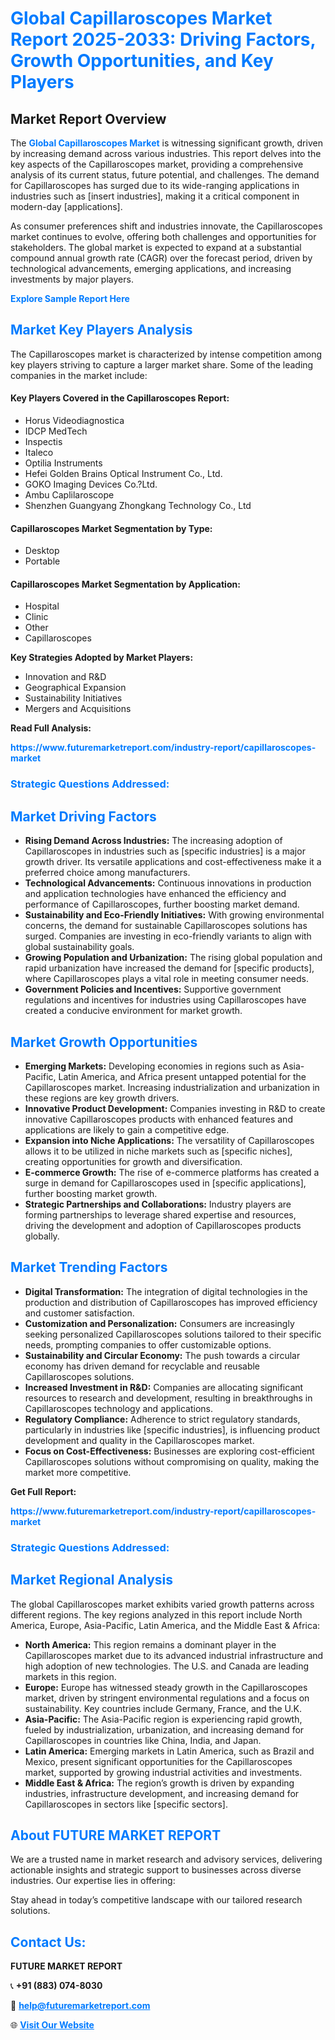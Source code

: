 <h1 style="color: #007BFF;">Global Capillaroscopes Market Report 2025-2033: Driving Factors, Growth Opportunities, and Key Players</h1>

<section id="overview">
<h2>Market Report Overview</h2>
<p>The <a href="https://www.futuremarketreport.com/industry-report/capillaroscopes-market" style="color: #007BFF; text-decoration: none;"><strong>Global Capillaroscopes Market</strong></a> is witnessing significant growth, driven by increasing demand across various industries. This report delves into the key aspects of the Capillaroscopes market, providing a comprehensive analysis of its current status, future potential, and challenges. The demand for Capillaroscopes has surged due to its wide-ranging applications in industries such as [insert industries], making it a critical component in modern-day [applications].</p>
<p>As consumer preferences shift and industries innovate, the Capillaroscopes market continues to evolve, offering both challenges and opportunities for stakeholders. The global market is expected to expand at a substantial compound annual growth rate (CAGR) over the forecast period, driven by technological advancements, emerging applications, and increasing investments by major players.</p>
</section>

<section id="overview">
<p><a href="https://www.futuremarketreport.com/request-sample/reportId=127527" style="color: #007BFF; text-decoration: none;"><strong>Explore Sample Report Here</strong></a></p>
</section>

<section id="key-players">
<h2 style="color: #007BFF;">Market Key Players Analysis</h2>
<p>The Capillaroscopes market is characterized by intense competition among key players striving to capture a larger market share. Some of the leading companies in the market include:</p>
<h4>Key Players Covered in the Capillaroscopes Report:</h4>
<ul><li>Horus Videodiagnostica</li><li>IDCP MedTech</li><li>Inspectis</li><li>Italeco</li><li>Optilia Instruments</li><li>Hefei Golden Brains Optical Instrument Co., Ltd.</li><li>GOKO Imaging Devices Co.?Ltd.</li><li>Ambu Caplilaroscope</li><li>Shenzhen Guangyang Zhongkang Technology Co., Ltd</li></ul>
<h4>Capillaroscopes Market Segmentation by Type:</h4>
<ul><li>Desktop</li><li>Portable</li></ul>

<h4>Capillaroscopes Market Segmentation by Application:</h4>
<ul><li>Hospital</li><li>Clinic</li><li>Other</li><li>Capillaroscopes</li></ul>
<p><strong>Key Strategies Adopted by Market Players:</strong></p>
<ul>
<li>Innovation and R&D</li>
<li>Geographical Expansion</li>
<li>Sustainability Initiatives</li>
<li>Mergers and Acquisitions</li>
</ul>
</section>

<section>
<p><strong>Read Full Analysis: </strong></p><a href="https://www.futuremarketreport.com/industry-report/capillaroscopes-market" style="color: #007BFF; text-decoration: none;"><strong>https://www.futuremarketreport.com/industry-report/capillaroscopes-market</strong></a>
<h3 style="color: #007BFF;">Strategic Questions Addressed:</h3>
</section>

<section id="driving-factors">
<h2 style="color: #007BFF;">Market Driving Factors</h2>
<ul>
<li><strong>Rising Demand Across Industries:</strong> The increasing adoption of Capillaroscopes in industries such as [specific industries] is a major growth driver. Its versatile applications and cost-effectiveness make it a preferred choice among manufacturers.</li>
<li><strong>Technological Advancements:</strong> Continuous innovations in production and application technologies have enhanced the efficiency and performance of Capillaroscopes, further boosting market demand.</li>
<li><strong>Sustainability and Eco-Friendly Initiatives:</strong> With growing environmental concerns, the demand for sustainable Capillaroscopes solutions has surged. Companies are investing in eco-friendly variants to align with global sustainability goals.</li>
<li><strong>Growing Population and Urbanization:</strong> The rising global population and rapid urbanization have increased the demand for [specific products], where Capillaroscopes plays a vital role in meeting consumer needs.</li>
<li><strong>Government Policies and Incentives:</strong> Supportive government regulations and incentives for industries using Capillaroscopes have created a conducive environment for market growth.</li>
</ul>
</section>

<section id="growth-opportunities">
<h2 style="color: #007BFF;">Market Growth Opportunities</h2>
<ul>
<li><strong>Emerging Markets:</strong> Developing economies in regions such as Asia-Pacific, Latin America, and Africa present untapped potential for the Capillaroscopes market. Increasing industrialization and urbanization in these regions are key growth drivers.</li>
<li><strong>Innovative Product Development:</strong> Companies investing in R&D to create innovative Capillaroscopes products with enhanced features and applications are likely to gain a competitive edge.</li>
<li><strong>Expansion into Niche Applications:</strong> The versatility of Capillaroscopes allows it to be utilized in niche markets such as [specific niches], creating opportunities for growth and diversification.</li>
<li><strong>E-commerce Growth:</strong> The rise of e-commerce platforms has created a surge in demand for Capillaroscopes used in [specific applications], further boosting market growth.</li>
<li><strong>Strategic Partnerships and Collaborations:</strong> Industry players are forming partnerships to leverage shared expertise and resources, driving the development and adoption of Capillaroscopes products globally.</li>
</ul>
</section>

<section id="trending-factors">
<h2 style="color: #007BFF;">Market Trending Factors</h2>
<ul>
<li><strong>Digital Transformation:</strong> The integration of digital technologies in the production and distribution of Capillaroscopes has improved efficiency and customer satisfaction.</li>
<li><strong>Customization and Personalization:</strong> Consumers are increasingly seeking personalized Capillaroscopes solutions tailored to their specific needs, prompting companies to offer customizable options.</li>
<li><strong>Sustainability and Circular Economy:</strong> The push towards a circular economy has driven demand for recyclable and reusable Capillaroscopes solutions.</li>
<li><strong>Increased Investment in R&D:</strong> Companies are allocating significant resources to research and development, resulting in breakthroughs in Capillaroscopes technology and applications.</li>
<li><strong>Regulatory Compliance:</strong> Adherence to strict regulatory standards, particularly in industries like [specific industries], is influencing product development and quality in the Capillaroscopes market.</li>
<li><strong>Focus on Cost-Effectiveness:</strong> Businesses are exploring cost-efficient Capillaroscopes solutions without compromising on quality, making the market more competitive.</li>
</ul>
</section>

<section>
<p><strong>Get Full Report: </strong></p><a href="https://www.futuremarketreport.com/industry-report/capillaroscopes-market" style="color: #007BFF; text-decoration: none;"><strong>https://www.futuremarketreport.com/industry-report/capillaroscopes-market</strong></a>
<h3 style="color: #007BFF;">Strategic Questions Addressed:</h3>
</section>


<section id="regional-analysis">
<h2 style="color: #007BFF;">Market Regional Analysis</h2>
<p>The global Capillaroscopes market exhibits varied growth patterns across different regions. The key regions analyzed in this report include North America, Europe, Asia-Pacific, Latin America, and the Middle East & Africa:</p>
<ul>
<li><strong>North America:</strong> This region remains a dominant player in the Capillaroscopes market due to its advanced industrial infrastructure and high adoption of new technologies. The U.S. and Canada are leading markets in this region.</li>
<li><strong>Europe:</strong> Europe has witnessed steady growth in the Capillaroscopes market, driven by stringent environmental regulations and a focus on sustainability. Key countries include Germany, France, and the U.K.</li>
<li><strong>Asia-Pacific:</strong> The Asia-Pacific region is experiencing rapid growth, fueled by industrialization, urbanization, and increasing demand for Capillaroscopes in countries like China, India, and Japan.</li>
<li><strong>Latin America:</strong> Emerging markets in Latin America, such as Brazil and Mexico, present significant opportunities for the Capillaroscopes market, supported by growing industrial activities and investments.</li>
<li><strong>Middle East & Africa:</strong> The region’s growth is driven by expanding industries, infrastructure development, and increasing demand for Capillaroscopes in sectors like [specific sectors].</li>
</ul>
</section>

<footer>
<h2 style="color: #007BFF;">About FUTURE MARKET REPORT</h2>
<p>We are a trusted name in market research and advisory services, delivering actionable insights and strategic support to businesses across diverse industries. Our expertise lies in offering:</p>

<p>Stay ahead in today’s competitive landscape with our tailored research solutions.</p>

<h2 style="color: #007BFF;">Contact Us:</h2>
<p><strong>FUTURE MARKET REPORT</strong></p>
<p>📞 <strong>+91 (883) 074-8030</strong></p>
<p>📧 <strong><a href="mailto:help@futuremarketreport.com" style="color: #007BFF;">help@futuremarketreport.com</a></strong></p>
<p>🌐 <strong><a href="https://www.futuremarketreport.com/" style="color: #007BFF;">Visit Our Website</a></strong></p>
</footer>